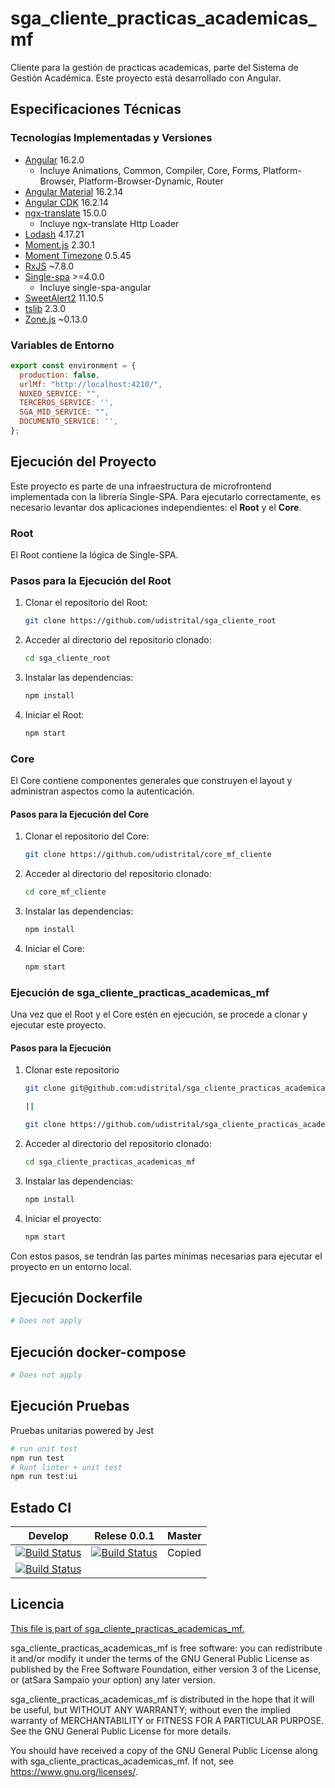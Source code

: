 # sga_cliente_practicas_academicas_mf

Cliente para la gestión de practicas academicas, parte del Sistema de Gestión Académica. Este proyecto está desarrollado con Angular.

## Especificaciones Técnicas

### Tecnologías Implementadas y Versiones

- [Angular](https://angular.io/docs) 16.2.0
  - Incluye Animations, Common, Compiler, Core, Forms, Platform-Browser, Platform-Browser-Dynamic, Router
- [Angular Material](https://material.angular.io/) 16.2.14
- [Angular CDK](https://material.angular.io/cdk/categories) 16.2.14
- [ngx-translate](http://www.ngx-translate.com/) 15.0.0
  - Incluye ngx-translate Http Loader
- [Lodash](https://lodash.com/docs/) 4.17.21
- [Moment.js](https://momentjs.com/docs/) 2.30.1
- [Moment Timezone](https://momentjs.com/timezone/docs/) 0.5.45
- [RxJS](https://rxjs.dev/guide/overview) ~7.8.0
- [Single-spa](https://single-spa.js.org/) >=4.0.0
  - Incluye single-spa-angular
- [SweetAlert2](https://sweetalert2.github.io/) 11.10.5
- [tslib](https://github.com/Microsoft/tslib) 2.3.0
- [Zone.js](https://github.com/angular/angular/tree/master/packages/zone.js) ~0.13.0


### Variables de Entorno

```javascript
export const environment = {
  production: false,
  urlMf: "http://localhost:4210/",
  NUXEO_SERVICE: "",
  TERCEROS_SERVICE: '',
  SGA_MID_SERVICE: "",
  DOCUMENTO_SERVICE: '',
};

```
## Ejecución del Proyecto

Este proyecto es parte de una infraestructura de microfrontend implementada con la librería Single-SPA. Para ejecutarlo correctamente, es necesario levantar dos aplicaciones independientes: el **Root** y el **Core**.

### Root

El Root contiene la lógica de Single-SPA.

### Pasos para la Ejecución del Root

1. Clonar el repositorio del Root: 

    ```bash
    git clone https://github.com/udistrital/sga_cliente_root
    ```

2. Acceder al directorio del repositorio clonado:

    ```bash
    cd sga_cliente_root
    ```

3. Instalar las dependencias:

    ```bash
    npm install
    ```

4. Iniciar el Root:
    ```bash
    npm start
    ```


### Core

El Core contiene componentes generales que construyen el layout y administran aspectos como la autenticación.

#### Pasos para la Ejecución del Core

1. Clonar el repositorio del Core:

    ```bash
    git clone https://github.com/udistrital/core_mf_cliente
    ```

2. Acceder al directorio del repositorio clonado:

    ```bash
    cd core_mf_cliente
    ```

3. Instalar las dependencias:

    ```bash
    npm install
    ```

4. Iniciar el Core:

    ```bash
    npm start
    ```

### Ejecución de sga_cliente_practicas_academicas_mf

Una vez que el Root y el Core estén en ejecución, se procede a clonar y ejecutar este proyecto.

#### Pasos para la Ejecución

1. Clonar este repositorio

    ```bash
    git clone git@github.com:udistrital/sga_cliente_practicas_academicas_mf.git

    ||

    git clone https://github.com/udistrital/sga_cliente_practicas_academicas_mf
    ```

2. Acceder al directorio del repositorio clonado:

    ```bash
    cd sga_cliente_practicas_academicas_mf
    ```

3. Instalar las dependencias:

    ```bash
    npm install
    ```

4. Iniciar el proyecto:

    ```bash
    npm start
    ```


Con estos pasos, se tendrán las partes mínimas necesarias para ejecutar el proyecto en un entorno local.


## Ejecución Dockerfile
```bash
# Does not apply
```
## Ejecución docker-compose
```bash
# Does not apply
```
## Ejecución Pruebas

Pruebas unitarias powered by Jest
```bash
# run unit test
npm run test
# Runt linter + unit test
npm run test:ui
```

## Estado CI

| Develop | Relese 0.0.1 | Master |
| -- | -- | -- |
| [![Build Status](https://hubci.portaloas.udistrital.edu.co/api/badges/udistrital/sga_cliente_practicas_academicas_mf/status.svg?ref=refs/heads/develop)](https://hubci.portaloas.udistrital.edu.co/udistrital/sga_cliente_practicas_academicas_mf) | [![Build Status](https://hubci.portaloas.udistrital.edu.co/api/badges/udistrital/sga_cliente_practicas_academicas_mf/status.svg?ref=refs/heads/release/0.0.1)](https://hubci.portaloas.udistrital.edu.co/udistrital/sga_cliente_practicas_academicas_mf) | Copied
[![Build Status](https://hubci.portaloas.udistrital.edu.co/api/badges/udistrital/sga_cliente_practicas_academicas_mf/status.svg)](https://hubci.portaloas.udistrital.edu.co/udistrital/sga_cliente_practicas_academicas_mf) |

## Licencia

[This file is part of sga_cliente_practicas_academicas_mf.](LICENSE)

sga_cliente_practicas_academicas_mf is free software: you can redistribute it and/or modify it under the terms of the GNU General Public License as published by the Free Software Foundation, either version 3 of the License, or (atSara Sampaio your option) any later version.

sga_cliente_practicas_academicas_mf is distributed in the hope that it will be useful, but WITHOUT ANY WARRANTY; without even the implied warranty of MERCHANTABILITY or FITNESS FOR A PARTICULAR PURPOSE. See the GNU General Public License for more details.

You should have received a copy of the GNU General Public License along with sga_cliente_practicas_academicas_mf. If not, see https://www.gnu.org/licenses/.